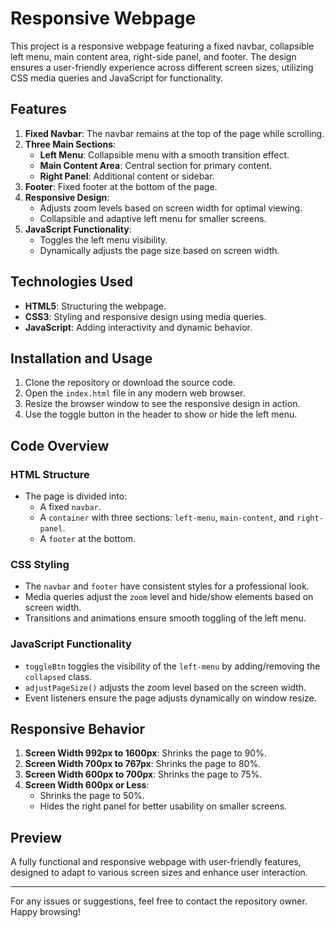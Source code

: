 # Responsive Webpage

This project is a responsive webpage featuring a fixed navbar, collapsible left menu, main content area, right-side panel, and footer. The design ensures a user-friendly experience across different screen sizes, utilizing CSS media queries and JavaScript for functionality.

## Features

1. **Fixed Navbar**: The navbar remains at the top of the page while scrolling.
2. **Three Main Sections**:
   - **Left Menu**: Collapsible menu with a smooth transition effect.
   - **Main Content Area**: Central section for primary content.
   - **Right Panel**: Additional content or sidebar.
3. **Footer**: Fixed footer at the bottom of the page.
4. **Responsive Design**:
   - Adjusts zoom levels based on screen width for optimal viewing.
   - Collapsible and adaptive left menu for smaller screens.
5. **JavaScript Functionality**:
   - Toggles the left menu visibility.
   - Dynamically adjusts the page size based on screen width.

## Technologies Used

- **HTML5**: Structuring the webpage.
- **CSS3**: Styling and responsive design using media queries.
- **JavaScript**: Adding interactivity and dynamic behavior.

## Installation and Usage

1. Clone the repository or download the source code.
2. Open the `index.html` file in any modern web browser.
3. Resize the browser window to see the responsive design in action.
4. Use the toggle button in the header to show or hide the left menu.

## Code Overview

### HTML Structure
- The page is divided into:
  - A fixed `navbar`.
  - A `container` with three sections: `left-menu`, `main-content`, and `right-panel`.
  - A `footer` at the bottom.

### CSS Styling
- The `navbar` and `footer` have consistent styles for a professional look.
- Media queries adjust the `zoom` level and hide/show elements based on screen width.
- Transitions and animations ensure smooth toggling of the left menu.

### JavaScript Functionality
- `toggleBtn` toggles the visibility of the `left-menu` by adding/removing the `collapsed` class.
- `adjustPageSize()` adjusts the zoom level based on the screen width.
- Event listeners ensure the page adjusts dynamically on window resize.

## Responsive Behavior

1. **Screen Width 992px to 1600px**: Shrinks the page to 90%.
2. **Screen Width 700px to 767px**: Shrinks the page to 80%.
3. **Screen Width 600px to 700px**: Shrinks the page to 75%.
4. **Screen Width 600px or Less**:
   - Shrinks the page to 50%.
   - Hides the right panel for better usability on smaller screens.

## Preview

A fully functional and responsive webpage with user-friendly features, designed to adapt to various screen sizes and enhance user interaction.

---

For any issues or suggestions, feel free to contact the repository owner. Happy browsing!
